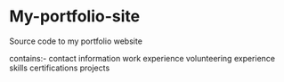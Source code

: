 # My-portfolio-site
Source code to my portfolio website 


 contains:- 
contact information
work experience
volunteering experience
skills
certifications
projects
